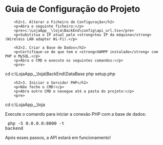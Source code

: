<!DOCTYPE html>
<html lang="pt">
<head>
    <meta charset="UTF-8">
    <meta name="viewport" content="width=device-width, initial-scale=1.0">
    <title>Guia de Configuração</title>
</head>
<body>
    <div>
        <h1>Guia de Configuração do Projeto</h1>
        
        <h2>1. Alterar o Ficheiro de Configuração</h2>
        <p>Abra o seguinte ficheiro:</p>
        <pre>c:\LojaApp__\loja\BackEnd\config\api_url.tsx</pre>
        <p>Substitua o IP atual pelo <strong>teu IP da máquina</strong> (Wireless LAN adapter Wi-Fi).</p>
        
        <h2>2. Criar a Base de Dados</h2>
        <p>Certifique-se de que tem o <strong>XAMPP instalado</strong> com PHP e MySQL.</p>
        <p>Abra o CMD e execute os seguintes comandos:</p>
        <pre>
cd c:\LojaApp__\loja\BackEnd\DataBase
php setup.php
        </pre>
        
        <h2>3. Iniciar o Servidor PHP</h2>
        <p>Não feche o CMD!</p>
        <p>Abra outro CMD e navegue até a pasta do projeto:</p>
        <pre>
cd c:\LojaApp__\loja
        </pre>
        <p>Execute o comando para iniciar a conexão PHP com a base de dados:</p>
        <pre>
php -S 0.0.0.0:8000 -t backend
        </pre>
        <p>Após esses passos, a API estará em funcionamento!</p>
    </div>
</body>
</html>
